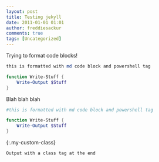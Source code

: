 ```yaml
---
layout: post
title: Testing jekyll
date: 2011-01-01 01:01
author: freddiesackur
comments: true
tags: [Uncategorized]
---
```


Trying to format code blocks!

```powershell
this is formatted with md code block and powershell tag

function Write-Stuff {
    Write-Output $Stuff
}
```

Blah blah blah

```powershell
#this is formatted with md code block and powershell tag

function Write-Stuff {
    Write-Output $Stuff
}
```
{:.my-custom-class}
```plaintext
Output with a class tag at the end
```